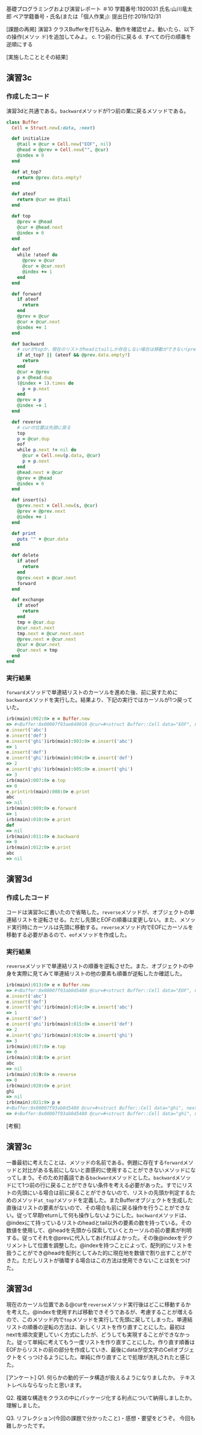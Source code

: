 基礎プログラミングおよび演習レポート ＃10
学籍番号:1920031
氏名:山川竜太郎
ペア学籍番号・氏名(または「個人作業」):
提出日付:2019/12/31

[課題の再掲]
演習3 クラスBufferを打ち込み、動作を確認せよ。動いたら、以下の操作(メソッ
ド)を追加してみよ。
c. 1つ前の行に戻る
d. すべての行の順番を逆順にする

[実施したこととその結果]
## 演習3c

### 作成したコード

演習3dと共通である。`backward`メソッドが1つ前の業に戻るメソッドである。

```ruby
class Buffer
  Cell = Struct.new(:data, :next)

  def initialize
    @tail = @cur = Cell.new("EOF", nil)
    @head = @prev = Cell.new("", @cur)
    @index = 0
  end

  def at_top?
    return @prev.data.empty?
  end

  def ateof
    return @cur == @tail
  end

  def top
    @prev = @head
    @cur = @head.next
    @index = 0
  end

  def eof
    while !ateof do
      @prev = @cur
      @cur = @cur.next
      @index += 1
    end
  end

  def forward
    if ateof
      return
    end
    @prev = @cur
    @cur = @cur.next
    @index += 1
  end

  def backward
    # curがtopか、現在のリストがheadとtailしか存在しない場合は移動ができない(prevの領域が確保できない)
    if at_top? || (ateof && @prev.data.empty?)
      return
    end
    @cur = @prev
    p = @head.dup
    (@index + 1).times do
      p = p.next
    end
    @prev = p
    @index -= 1
  end

  def reverse
    # curの位置は先頭に戻る
    top
    p = @cur.dup
    eof
    while p.next != nil do
      @cur = Cell.new(p.data, @cur)
      p = p.next
    end
    @head.next = @cur
    @prev = @head
    @index = 0
  end

  def insert(s)
    @prev.next = Cell.new(s, @cur)
    @prev = @prev.next
    @index += 1
  end

  def print
    puts "" + @cur.data
  end

  def delete
    if ateof
      return
    end
    @prev.next = @cur.next
    forward
  end

  def exchange
    if ateof
      return
    end
    tmp = @cur.dup
    @cur.next.next
    tmp.next = @cur.next.next
    @prev.next = @cur.next
    @cur = @cur.next
    @cur.next = tmp
  end
end
```

### 実行結果

`forward`メソッドで単連結リストのカーソルを進めた後、前に戻すために`backward`メソッドを実行した。結果より、下記の実行ではカーソルが1つ戻っていた。

```ruby
irb(main):002:0> e = Buffer.new
=> #<Buffer:0x00007f93ae849010 @cur=#<struct Buffer::Cell data="EOF", next=nil>, @tail=#<struct Buffer::Cell data="EOF", next=nil>, @prev=#<struct Buffer::Cell data="", next=#<struct Buffer::Cell data="EOF", next=nil>>, @head=#<struct Buffer::Cell data="", next=#<struct Buffer::Cell data="EOF", next=nil>>, @index=0>
e.insert('abc')
e.insert('def')
e.insert('ghi')irb(main):003:0> e.insert('abc')
=> 1
e.insert('def')
e.insert('ghi')irb(main):004:0> e.insert('def')
=> 2
e.insert('ghi')irb(main):005:0> e.insert('ghi')
=> 3
irb(main):007:0> e.top
=> 0
e.printirb(main):008:0> e.print
abc
=> nil
irb(main):009:0> e.forward
=> 1
irb(main):010:0> e.print
def
=> nil
irb(main):011:0> e.backward
=> 0
irb(main):012:0> e.print
abc
=> nil
```

## 演習3d

### 作成したコード

コードは演習3cに書いたので省略した。`reverse`メソッドが、オブジェクトの単連結リストを逆転させる。ただし先頭とEOFの順番は変更しない。また、メソッド実行時にカーソルは先頭に移動する。`reverse`メソッド内でEOFにカーソルを移動する必要があるので、`eof`メソッドを作成した。

### 実行結果

`reverse`メソッドで単連結リストの順番を逆転させた。また、オブジェクトの中身を実際に見てみて単連結リストの他の要素も順番が逆転したか確認した。

```ruby
irb(main):013:0> e = Buffer.new
=> #<Buffer:0x00007f93ab0d5480 @cur=#<struct Buffer::Cell data="EOF", next=nil>, @tail=#<struct Buffer::Cell data="EOF", next=nil>, @prev=#<struct Buffer::Cell data="", next=#<struct Buffer::Cell data="EOF", next=nil>>, @head=#<struct Buffer::Cell data="", next=#<struct Buffer::Cell data="EOF", next=nil>>, @index=0>
e.insert('abc')
e.insert('def')
e.insert('ghi')irb(main):014:0> e.insert('abc')
=> 1
e.insert('def')
e.insert('ghi')irb(main):015:0> e.insert('def')
=> 2
e.insert('ghi')irb(main):016:0> e.insert('ghi')
=> 3
irb(main):017:0> e.top
=> 0
irb(main):018:0> e.print
abc
=> nil
irb(main):019:0> e.reverse
=> 0
irb(main):020:0> e.print
ghi
=> nil
irb(main):021:0> p e
#<Buffer:0x00007f93ab0d5480 @cur=#<struct Buffer::Cell data="ghi", next=#<struct Buffer::Cell data="def", next=#<struct Buffer::Cell data="abc", next=#<struct Buffer::Cell data="EOF", next=nil>>>>, @tail=#<struct Buffer::Cell data="EOF", next=nil>, @prev=#<struct Buffer::Cell data="", next=#<struct Buffer::Cell data="ghi", next=#<struct Buffer::Cell data="def", next=#<struct Buffer::Cell data="abc", next=#<struct Buffer::Cell data="EOF", next=nil>>>>>, @head=#<struct Buffer::Cell data="", next=#<struct Buffer::Cell data="ghi", next=#<struct Buffer::Cell data="def", next=#<struct Buffer::Cell data="abc", next=#<struct Buffer::Cell data="EOF", next=nil>>>>>, @index=0>
=> #<Buffer:0x00007f93ab0d5480 @cur=#<struct Buffer::Cell data="ghi", next=#<struct Buffer::Cell data="def", next=#<struct Buffer::Cell data="abc", next=#<struct Buffer::Cell data="EOF", next=nil>>>>, @tail=#<struct Buffer::Cell data="EOF", next=nil>, @prev=#<struct Buffer::Cell data="", next=#<struct Buffer::Cell data="ghi", next=#<struct Buffer::Cell data="def", next=#<struct Buffer::Cell data="abc", next=#<struct Buffer::Cell data="EOF", next=nil>>>>>, @head=#<struct Buffer::Cell data="", next=#<struct Buffer::Cell data="ghi", next=#<struct Buffer::Cell data="def", next=#<struct Buffer::Cell data="abc", next=#<struct Buffer::Cell data="EOF", next=nil>>>>>, @index=0>
```

[考察]
## 演習3c

一番最初に考えたことは、メソッドの名前である。例題に存在する`forward`メソッドと対比がある名前にしないと直感的に使用することができないメソッドになってしまう。そのため対義語である`backward`メソッドとした。`backward`メソッドにて1つ前の行に戻ることができない条件を考える必要があった。すでにリストの先頭にいる場合は前に戻ることができないので、リストの先頭か判定するためのメソッド`at_top?`メソッドを定義した。またBufferオブジェクトを生成した直後はリストの要素がないので、その場合も前に戻る操作を行うことができない。従って早期returnして何も操作しないようにした。`backward`メソッドは、@indexにて持っているリストのheadとtail以外の要素の数を持っている。その数値を使用して、@headを先頭から探索していくとカーソルの前の要素が判明する。従ってそれを@prevに代入してあげればよかった。その後@indexをデクリメントして位置を調整した。@indexを持つことによって、配列的にリストを扱うことができ@headを配列としてみた的に現在地を数値で割り出すことができた。ただしリストが循環する場合はこの方法は使用できないことは気をつけた。

## 演習3d

現在のカーソル位置である@curを`reverse`メソッド実行後はどこに移動するかを考えた。@indexを使用すれば移動できそうであるが、考慮することが増えるので、このメソッド内で`top`メソッドを実行して先頭に戻してしまった。単連結リストの順番の逆転の方法は、新しくリストを作り直すことにした。最初はnextを順次変更していく方式にしたが、どうしても実現することができなかった。従って単純に考えてもう一度リストを作り直すことにした。作り直す順番はEOFからリストの前の部分を作成していき、最後にdataが空文字のCellオブジェクトをくっつけるようにした。単純に作り直すことで処理が洗礼されたと感じた。

[アンケート]
Q1. 何らかの動的データ構造が扱えるようになりましたか。
テキストレベルならなったと思います。

Q2. 複雑な構造をクラスの中にパッケージ化する利点について納得しましたか。
理解しました。

Q3. リフレクション(今回の課題で分かったこと)・感想・要望をどうぞ。
今回も難しかったです。
